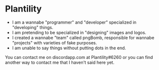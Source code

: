 # Plantility

- I am a wannabe "programmer" and "developer" specialized in "developing" things.
- I am pretending to be specialized in "designing" images and logos.
- I created a wannabe "team" called pngBomb, responsible for wannabe "projects" with varieties of fake purposes.
- I am unable to say things without putting dots in the end.

You can contact me on discordapp.com at Plantility#6260 or you can find another way to contact me that I haven't said here yet.
